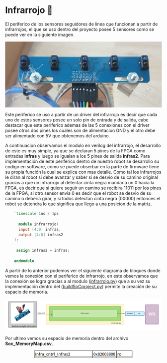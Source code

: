 # Infrarrojo :footprints:
El periferico de los sensores seguidores de linea que funcionan a partir de infrarrojos, el que se uso dentro del proyecto posee 5 sensores como se puede ver en la siguiente imagen.

<p align="center">
  <img src="/Imagenes/IR.jpeg" align="center">
</p>

Este periferico se uso a partir de un driver del infrarrojo es decir que cada uno de estos sensores posee un solo pin de entrada y de salida, cabe destacar que este periferico ademas de las 5 conexiones con el driver posee otros dos pines los cuales son de alimentacion GND y el otro debe ser alimentado con 5V que obtenemos del arduino.

A continuacion observamos el modulo en verilog del infrarrojo, el desarrollo de este es muy simple, ya que se declaran 5 pines de la FPGA como entradas **infras** y luego se igualan a los 5 pines de salida **infras2**. Para implementación de este periferico dentro de nuestro robot se desarrollo su codigo en software, como se puede obserbar en la parte de firmware tiene su propia función la cual se explica con mas detalle. Como tal los infrarrojos le diran al robot si debe avanzar y saber si se desvio de su camino original gracias a que un infrarrojo al detectar cinta negra mandaria un 0 hacia la FPGA, es decir que si quiere seguir un camino se recibira 11011 por los pines de la FPGA, si otro sensor envia 0 es decir que el robot se desvio de su camino o deberia girar, y si todos detectan cinta negra (00000) entonces el robot se detendra lo que significa que llego a una posicion de la matriz.

```verilog
    `timescale 1ns / 1ps

      module infrarrojo(
      input [4:0] infras,
      output [4:0] infras2
    );

     assign infras2 = infras;

    endmodule
```
A partir de lo anterior podemos ver el siguiente diagrama de bloques donde vemos la conexión con el periferico de infrarrojo, en este observamos que la conexión se logra gracias a al modulo ([infrarrojo.py](/Soc_project/module/infrarrojo.py)) que a su vez su implementación dentro del ([buildSoCproject.py](/Soc_project/buildSoCproject.py)) permite la creación de su espacio de memoria.  

![Screenshot](/Imagenes/infras.png)

Por ultimo vemos su espacio de memoria dentro del archivo **Soc_MemoryMap.csv**.

<p align="center">
  <img src="/Imagenes/mem_infra.PNG" align="center">
</p>

